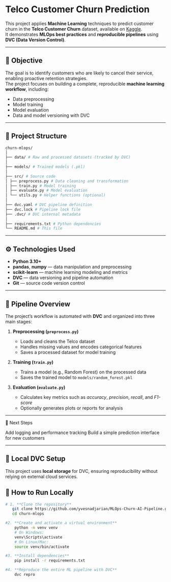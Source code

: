 # Telco Customer Churn Prediction

This project applies **Machine Learning** techniques to predict customer churn in the **Telco Customer Churn** dataset, available on [Kaggle](https://www.kaggle.com/blastchar/telco-customer-churn).  
It demonstrates **MLOps best practices** and **reproducible pipelines** using **DVC (Data Version Control)**.

---

## 🎯 Objective

The goal is to identify customers who are likely to cancel their service, enabling proactive retention strategies.  
The project focuses on building a complete, reproducible **machine learning workflow**, including:

- Data preprocessing  
- Model training  
- Model evaluation  
- Data and model versioning with DVC  

---

## 🧱 Project Structure

```bash
churn-mlops/
│
├── data/ # Raw and processed datasets (tracked by DVC)
│
├── models/ # Trained models (.pkl)
│
├── src/ # Source code
│ ├── preprocess.py # Data cleaning and transformation
│ ├── train.py # Model training
│ ├── evaluate.py # Model evaluation
│ └── utils.py # Helper functions (optional)
│
├── dvc.yaml # DVC pipeline definition
├── dvc.lock # Pipeline lock file
├── .dvc/ # DVC internal metadata
│
├── requirements.txt # Python dependencies
└── README.md # This file
```

---

## ⚙️ Technologies Used

- **Python 3.10+**
- **pandas**, **numpy** — data manipulation and preprocessing  
- **scikit-learn** — machine learning modeling and metrics  
- **DVC** — data versioning and pipeline automation  
- **Git** — source code version control

---

## 🔁 Pipeline Overview

The project’s workflow is automated with **DVC** and organized into three main stages:

1. **Preprocessing (`preprocess.py`)**  
   - Loads and cleans the Telco dataset  
   - Handles missing values and encodes categorical features  
   - Saves a processed dataset for model training  

2. **Training (`train.py`)**  
   - Trains a model (e.g., Random Forest) on the processed data  
   - Saves the trained model to `models/random_forest.pkl`

3. **Evaluation (`evaluate.py`)**  
   - Calculates key metrics such as *accuracy*, *precision*, *recall*, and *F1-score*  
   - Optionally generates plots or reports for analysis

---

🚀 Next Steps

Add logging and performance tracking
Build a simple prediction interface for new customers

---

## 🧩 Local DVC Setup

This project uses **local storage** for DVC, ensuring reproducibility without relying on external cloud services.

## 🧠 How to Run Locally

```bash
# 1. **Clone the repository** 
   git clone https://github.com/yvesnadjarian/MLOps-Churn-AI-Pipeline.git
   cd churn-mlops

#2. **Create and activate a virtual environment**
    python -m venv venv
    # On Windows:
    venv\Scripts\activate
    # On Linux/Mac:
    source venv/bin/activate

#3. **Install dependencies**
    pip install -r requirements.txt

#4. **Reproduce the entire ML pipeline with DVC**
    dvc repro

```